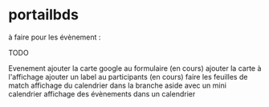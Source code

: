 # portailbds
à faire pour les évènement : 

TODO

Evenement 
ajouter la carte google au formulaire (en cours)
ajouter la carte à l'affichage
ajouter un label au participants (en cours) 
faire les feuilles de match
affichage du calendrier dans la branche aside avec un mini calendrier
affichage des évènements dans un calendrier 

